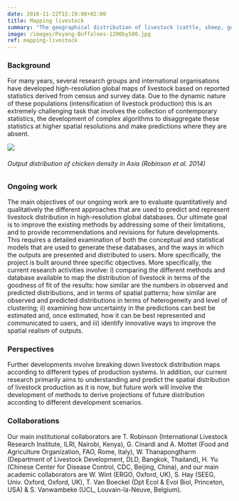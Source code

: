 ```yaml
---
date: 2016-11-22T15:19:00+02:00
title: Mapping livestock
summary: "The geographical distribution of livestock (cattle, sheep, goat, pig, chicken, duck, buffaloes, camels) is a key driver of the distribution of diseases and  has important environmental impacts at a global scale in terms of direct pollution through manure managment, greenhouse gaz emissions and contribution to antimicrobial resistance. Our work aim to better map the distribution of livestock production at a global scale, with some special emphasis on intensive livestock production and projections."
image: /images/Poyang-Buffaloes-1200by500.jpg
ref: mapping-livestock
---
```


### Background

For many years, several research groups and international organisations have developed high-resolution global maps of livestock based on reported statistics derived from census and survey data. Due to the dynamic nature of these populations (intensification of livestock production) this is an extremely challenging task that involves the collection of contemporary statistics, the development of complex algorithms to disaggregate these statistics at higher spatial resolutions and make predictions where they are absent. 
  
  
![](/images/Asia_Ch_600.png)
###### Output distribution of chicken density in Asia (Robinson et al. 2014)
  
    
### Ongoing work

The main objectives of our ongoing work are to evaluate quantitatively and qualitatively the different approaches that are used to predict and represent livestock distribution in high-resolution global databases. Our ultimate goal is to improve the existing methods by addressing some of their limitations, and to provide recommendations and revisions for future developments. This requires a detailed examination of both the conceptual and statistical models that are used to generate these databases, and the ways in which the outputs are presented and distributed to users. More specifically, the project is built around three specific objectives. More specifically, the current research activities involve: i) comparing the different methods and database available to map the distribution of livestock in terms of the goodness of fit of the results: how similar are the numbers in observed and predicted distributions, and in terms of spatial patterns; how similar are observed and predicted distributions in terms of heterogeneity and level of clustering; ii) examining how uncertainty in the predictions can best be estimated and, once estimated, how it can be best represented and communicated to users, and iii) identify innovative ways to improve the spatial realism of outputs.

### Perspectives

Further developments involve breaking down livestock distribution maps according to different types of production systems. In addition, our current research primarily aims to understanding and predict the spatial distribution of livestock production as it is now, but future work will involve the development of methods to derive projections of future distribution according to different development scenarios.

### Collaborations

Our main institutional collaborators are T. Robinson (International Livestock Research Institute, ILRI, Nairobi, Kenya), G. Cinardi and A. Mottet (Food and Agriculture Organization, FAO, Rome, Italy), W. Thanapongtharm (Department of Livestock Development, DLD, Bangkok, Thailand), H. Yu (Chinese Center for Disease Control, CDC, Beijing, China), and our main academic collaborators are W. Wint (ERGO, Oxford, UK), S. Hay (SEEG, Univ. Oxford, Oxford, UK), T. Van Boeckel (Dpt Ecol & Evol Biol, Princeton, USA) & S. Vanwambeke (UCL, Louvain-la-Neuve, Belgium).
